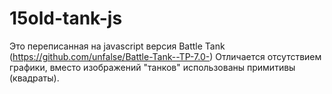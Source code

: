 # 15old-tank-js

Это переписанная на javascript версия Battle Tank (https://github.com/unfalse/Battle-Tank--TP-7.0-)
Отличается отсутствием графики, вместо изображений "танков" использованы примитивы (квадраты).
